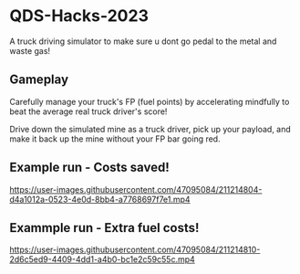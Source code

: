 # QDS-Hacks-2023

A truck driving simulator to make sure u dont go pedal to the metal and waste gas!

## Gameplay

Carefully manage your truck's FP (fuel points) by accelerating mindfully to beat the average real truck driver's score!

Drive down the simulated mine as a truck driver, pick up your payload, and make it back up the mine without your FP bar going red.

## Example run - Costs saved!

https://user-images.githubusercontent.com/47095084/211214804-d4a1012a-0523-4e0d-8bb4-a7768697f7e1.mp4



## Exammple run - Extra fuel costs!

https://user-images.githubusercontent.com/47095084/211214810-2d6c5ed9-4409-4dd1-a4b0-bc1e2c59c55c.mp4

